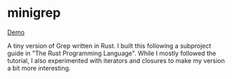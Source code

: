 # minigrep

[Demo](https://youtube.com/shorts/iKtacieakFw?feature=share)

A tiny version of Grep written in Rust. I built this following a subproject guide in "The Rust Programming Language".
While I mostly followed the tutorial, I also experimented with iterators and closures to make my version a bit more interesting.
